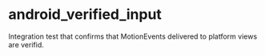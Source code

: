 # android\_verified\_input

Integration test that confirms that MotionEvents delivered to platform views
are verifid.
